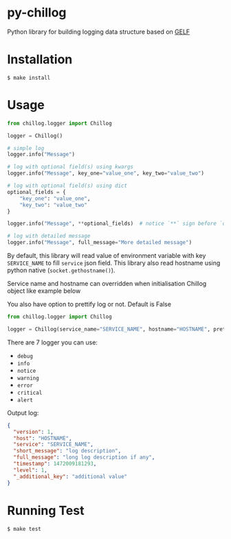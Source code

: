 # py-chillog

Python library for building logging data structure based on [GELF](http://docs.graylog.org/en/2.1/pages/gelf.html)


Installation
============

```shell
$ make install
```


Usage
=====

```python
from chillog.logger import Chillog

logger = Chillog()

# simple log
logger.info("Message")

# log with optional field(s) using kwargs
logger.info("Message", key_one="value_one", key_two="value_two")

# log with optional field(s) using dict
optional_fields = {
    "key_one": "value_one",
    "key_two": "value_two"
}

logger.info("Message", **optional_fields)  # notice `**` sign before `optional_fields` variable

# log with detailed message
logger.info("Message", full_message="More detailed message")
```

By default, this library will read value of environment variable with key `SERVICE_NAME` to fill `service` json field.
This library also read hostname using python native (`socket.gethostname()`).

Service name and hostname can overridden when initialisation Chillog object like example below

You also have option to prettify log or not. Default is False

```python
from chillog.logger import Chillog

logger = Chillog(service_name="SERVICE_NAME", hostname="HOSTNAME", prettify_log=True)
```

There are 7 logger you can use:

- ``debug``
- ``info``
- ``notice``
- ``warning``
- ``error``
- ``critical``
- ``alert``

Output log:

```json
{
  "version": 1,
  "host": "HOSTNAME",
  "service": "SERVICE_NAME",
  "short_message": "log description",
  "full_message": "long log description if any",
  "timestamp": 1472009181293,
  "level": 1,
  "_additional_key": "additional value"
}
```

Running Test
============

```shell
$ make test
```
